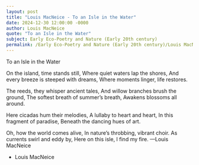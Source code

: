 ```yaml
---
layout: post
title: "Louis MacNeice - To an Isle in the Water"
date: 2024-12-30 12:00:00 -0000
author: Louis MacNeice
quote: "To an Isle in the Water"
subject: Early Eco-Poetry and Nature (Early 20th century)
permalink: /Early Eco-Poetry and Nature (Early 20th century)/Louis MacNeice/Louis MacNeice - To an Isle in the Water
---
```


To an Isle in the Water

On the island, time stands still,
Where quiet waters lap the shores,
And every breeze is steeped with dreams,
Where moments linger, life restores.

The reeds, they whisper ancient tales,
And willow branches brush the ground,
The softest breath of summer’s breath,
Awakens blossoms all around.

Here cicadas hum their melodies,
A lullaby to heart and heart,
In this fragment of paradise,
Beneath the dancing hues of art.

Oh, how the world comes alive,
In nature’s throbbing, vibrant choir.
As currents swirl and eddy by,
Here on this isle, I find my fire.
—Louis MacNeice

- Louis MacNeice
